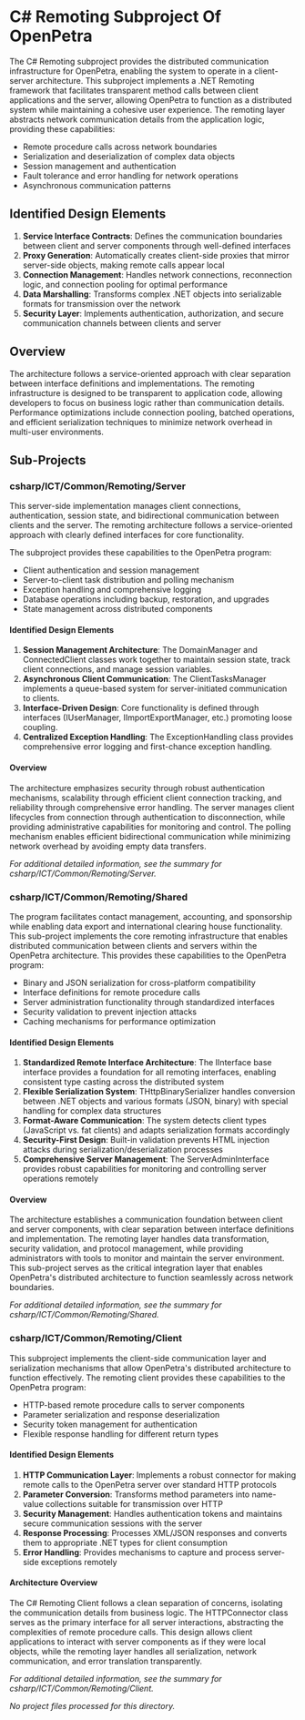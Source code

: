 # C# Remoting Subproject Of OpenPetra

The C# Remoting subproject provides the distributed communication infrastructure for OpenPetra, enabling the system to operate in a client-server architecture. This subproject implements a .NET Remoting framework that facilitates transparent method calls between client applications and the server, allowing OpenPetra to function as a distributed system while maintaining a cohesive user experience. The remoting layer abstracts network communication details from the application logic, providing these capabilities:

- Remote procedure calls across network boundaries
- Serialization and deserialization of complex data objects
- Session management and authentication
- Fault tolerance and error handling for network operations
- Asynchronous communication patterns

## Identified Design Elements

1. **Service Interface Contracts**: Defines the communication boundaries between client and server components through well-defined interfaces
2. **Proxy Generation**: Automatically creates client-side proxies that mirror server-side objects, making remote calls appear local
3. **Connection Management**: Handles network connections, reconnection logic, and connection pooling for optimal performance
4. **Data Marshalling**: Transforms complex .NET objects into serializable formats for transmission over the network
5. **Security Layer**: Implements authentication, authorization, and secure communication channels between clients and server

## Overview
The architecture follows a service-oriented approach with clear separation between interface definitions and implementations. The remoting infrastructure is designed to be transparent to application code, allowing developers to focus on business logic rather than communication details. Performance optimizations include connection pooling, batched operations, and efficient serialization techniques to minimize network overhead in multi-user environments.

## Sub-Projects

### csharp/ICT/Common/Remoting/Server

This server-side implementation manages client connections, authentication, session state, and bidirectional communication between clients and the server. The remoting architecture follows a service-oriented approach with clearly defined interfaces for core functionality.

The subproject provides these capabilities to the OpenPetra program:

- Client authentication and session management
- Server-to-client task distribution and polling mechanism
- Exception handling and comprehensive logging
- Database operations including backup, restoration, and upgrades
- State management across distributed components

#### Identified Design Elements

1. **Session Management Architecture**: The DomainManager and ConnectedClient classes work together to maintain session state, track client connections, and manage session variables.
2. **Asynchronous Client Communication**: The ClientTasksManager implements a queue-based system for server-initiated communication to clients.
3. **Interface-Driven Design**: Core functionality is defined through interfaces (IUserManager, IImportExportManager, etc.) promoting loose coupling.
4. **Centralized Exception Handling**: The ExceptionHandling class provides comprehensive error logging and first-chance exception handling.

#### Overview
The architecture emphasizes security through robust authentication mechanisms, scalability through efficient client connection tracking, and reliability through comprehensive error handling. The server manages client lifecycles from connection through authentication to disconnection, while providing administrative capabilities for monitoring and control. The polling mechanism enables efficient bidirectional communication while minimizing network overhead by avoiding empty data transfers.

  *For additional detailed information, see the summary for csharp/ICT/Common/Remoting/Server.*

### csharp/ICT/Common/Remoting/Shared

The program facilitates contact management, accounting, and sponsorship while enabling data export and international clearing house functionality. This sub-project implements the core remoting infrastructure that enables distributed communication between clients and servers within the OpenPetra architecture.  This provides these capabilities to the OpenPetra program:

- Binary and JSON serialization for cross-platform compatibility
- Interface definitions for remote procedure calls
- Server administration functionality through standardized interfaces
- Security validation to prevent injection attacks
- Caching mechanisms for performance optimization

#### Identified Design Elements

1. **Standardized Remote Interface Architecture**: The IInterface base interface provides a foundation for all remoting interfaces, enabling consistent type casting across the distributed system
2. **Flexible Serialization System**: THttpBinarySerializer handles conversion between .NET objects and various formats (JSON, binary) with special handling for complex data structures
3. **Format-Aware Communication**: The system detects client types (JavaScript vs. fat clients) and adapts serialization formats accordingly
4. **Security-First Design**: Built-in validation prevents HTML injection attacks during serialization/deserialization processes
5. **Comprehensive Server Management**: The ServerAdminInterface provides robust capabilities for monitoring and controlling server operations remotely

#### Overview
The architecture establishes a communication foundation between client and server components, with clear separation between interface definitions and implementation. The remoting layer handles data transformation, security validation, and protocol management, while providing administrators with tools to monitor and maintain the server environment. This sub-project serves as the critical integration layer that enables OpenPetra's distributed architecture to function seamlessly across network boundaries.

  *For additional detailed information, see the summary for csharp/ICT/Common/Remoting/Shared.*

### csharp/ICT/Common/Remoting/Client

This subproject implements the client-side communication layer and serialization mechanisms that allow OpenPetra's distributed architecture to function effectively. The remoting client provides these capabilities to the OpenPetra program:

- HTTP-based remote procedure calls to server components
- Parameter serialization and response deserialization
- Security token management for authentication
- Flexible response handling for different return types

#### Identified Design Elements

1. **HTTP Communication Layer**: Implements a robust connector for making remote calls to the OpenPetra server over standard HTTP protocols
2. **Parameter Conversion**: Transforms method parameters into name-value collections suitable for transmission over HTTP
3. **Security Management**: Handles authentication tokens and maintains secure communication sessions with the server
4. **Response Processing**: Processes XML/JSON responses and converts them to appropriate .NET types for client consumption
5. **Error Handling**: Provides mechanisms to capture and process server-side exceptions remotely

#### Architecture Overview
The C# Remoting Client follows a clean separation of concerns, isolating the communication details from business logic. The HTTPConnector class serves as the primary interface for all server interactions, abstracting the complexities of remote procedure calls. This design allows client applications to interact with server components as if they were local objects, while the remoting layer handles all serialization, network communication, and error translation transparently.

  *For additional detailed information, see the summary for csharp/ICT/Common/Remoting/Client.*

*No project files processed for this directory.*

[Generated by the Sage AI expert workbench: 2025-03-30 02:22:57  https://sage-tech.ai/workbench]: #